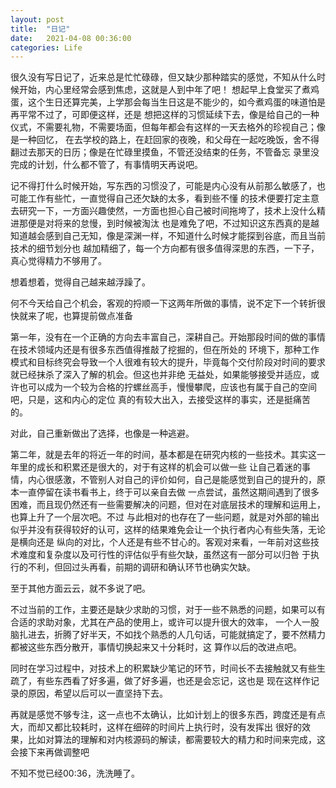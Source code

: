```yaml
---
layout: post
title:  "日记"
date:   2021-04-08 00:36:00
categories: Life
---
```


很久没有写日记了，近来总是忙忙碌碌，但又缺少那种踏实的感觉，不知从什么时候开始，内心里经常会感到焦虑，这就是人到中年了吧！
想起早上食堂买了煮鸡蛋，这个生日还算完美，上学那会每当生日这是不能少的，如今煮鸡蛋的味道怕是再平常不过了，可即便这样，还是
想把这样的习惯延续下去，像是给自己的一种仪式，不需要礼物，不需要场面，但每年都会有这样的一天去格外的珍视自己；像是一种回忆，
在去学校的路上，在赶回家的夜晚，和父母在一起吃晚饭，舍不得翻过去那天的日历；像是在忙碌里摸鱼，不管还没结束的任务，不管备忘
录里没完成的计划，什么都不管了，有事情明天再说吧。

记不得打什么时候开始，写东西的习惯没了，可能是内心没有从前那么敏感了，也可能工作有些忙，一直觉得自己还欠缺的太多，看到些不懂
的技术便要打定主意去研究一下，一方面兴趣使然，一方面也担心自己被时间拖垮了，技术上没什么精进那便是对将来的怠慢，到时候被淘汰
也是难免了吧，不过知识这东西真的是越知道越会感到自己无知，像是深渊一样，不知道什么时候才能探到谷底，而且当前技术的细节划分也
越加精细了，每一个方向都有很多值得深思的东西，一下子，真心觉得精力不够用了。

想着想着，觉得自己越来越浮躁了。

何不今天给自己个机会，客观的捋顺一下这两年所做的事情，说不定下一个转折很快就来了呢，也算提前做点准备

第一年，没有在一个正确的方向去丰富自己，深耕自己。开始那段时间的做的事情在技术领域内还是有很多东西值得推敲了挖掘的，但在所处的
环境下，那种工作模式和目标终究会导致一个人很难有较大的提升，毕竟每个交付阶段对时间的要求就已经抹杀了深入了解的机会。但这也并非绝
无益处，如果能够接受并适应，或许也可以成为一个较为合格的拧螺丝高手，慢慢攀爬，应该也有属于自己的空间吧，只是，这和内心的定位
真的有较大出入，去接受这样的事实，还是挺痛苦的。

对此，自己重新做出了选择，也像是一种逃避。

第二年，就是去年的将近一年的时间，基本都是在研究内核的一些技术。其实这一年里的成长和积累还是很大的，对于有这样的机会可以做一些
让自己着迷的事情，内心很感激，不管别人对自己的评价如何，自己是能感觉到自己的提升的，原本一直停留在读书看书上，终于可以亲自去做
一点尝试，虽然这期间遇到了很多困难，而且现仍然还有一些需要解决的问题，但对在对底层技术的理解和运用上，也算上升了一个层次吧。不过
与此相对的也存在了一些问题，就是对外部的输出似乎并没有获得较好的认可，这样的结果难免会让一个执行者内心有些失落，无论是横向还是
纵向的对比，个人还是有些不甘心的。客观对来看，一年前对这些技术难度和复杂度以及可行性的评估似乎有些欠缺，虽然这有一部分可以归咎
于执行的不利，但回过头再看，前期的调研和确认环节也确实欠缺。

至于其他方面云云，就不多说了吧。

不过当前的工作，主要还是缺少求助的习惯，对于一些不熟悉的问题，如果可以有合适的求助对象，尤其在产品的使用上，或许可以提升很大的效率，
一个人一股脑扎进去，折腾了好半天，不如找个熟悉的人几句话，可能就搞定了，要不然精力都被这些东西分散开，事情切换起来又十分耗时，这
算作以后的改进点吧。

同时在学习过程中，对技术上的积累缺少笔记的环节，时间长不去接触就又有些生疏了，有些东西看了好多遍，做了好多遍，也还是会忘记，这也是
现在这样作记录的原因，希望以后可以一直坚持下去。

再就是感觉不够专注，这一点也不太确认，比如计划上的很多东西，跨度还是有点大，而却又都比较耗时，这样在细碎的时间片上执行时，没有发挥出
很好的效果，比如对算法的理解和对内核源码的解读，都需要较大的精力和时间来完成，这会接下来再做调整吧

不知不觉已经00:36，洗洗睡了。